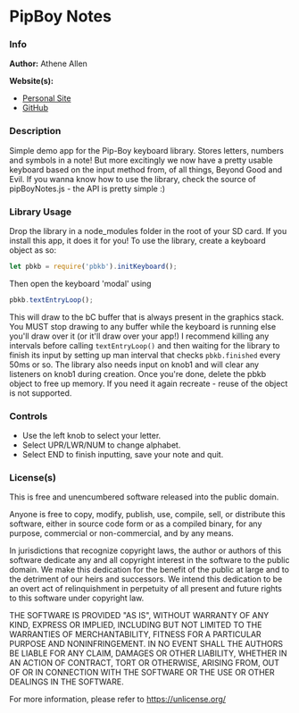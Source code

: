 # PipBoy Notes

### Info

**Author:** Athene Allen

**Website(s):**

- [Personal Site](https://athene.gay)
- [GitHub](https://github.com/gnargle)

### Description

Simple demo app for the Pip-Boy keyboard library. Stores letters, numbers and
symbols in a note! But more excitingly we now have a pretty usable keyboard
based on the input method from, of all things, Beyond Good and Evil. If you
wanna know how to use the library, check the source of pipBoyNotes.js - the API
is pretty simple :)

### Library Usage

Drop the library in a node_modules folder in the root of your SD card. If you
install this app, it does it for you! To use the library, create a keyboard
object as so:

```js
let pbkb = require('pbkb').initKeyboard();
```

Then open the keyboard 'modal' using

```js
pbkb.textEntryLoop();
```

This will draw to the bC buffer that is always present in the graphics stack.
You MUST stop drawing to any buffer while the keyboard is running else you'll
draw over it (or it'll draw over your app!) I recommend killing any intervals
before calling `textEntryLoop()` and then waiting for the library to finish its
input by setting up man interval that checks `pbkb.finished` every 50ms or so.
The library also needs input on knob1 and will clear any listeners on knob1
during creation. Once you're done, delete the pbkb object to free up memory. If
you need it again recreate - reuse of the object is not supported.

### Controls

- Use the left knob to select your letter.
- Select UPR/LWR/NUM to change alphabet.
- Select END to finish inputting, save your note and quit.

### License(s)

This is free and unencumbered software released into the public domain.

Anyone is free to copy, modify, publish, use, compile, sell, or distribute this
software, either in source code form or as a compiled binary, for any purpose,
commercial or non-commercial, and by any means.

In jurisdictions that recognize copyright laws, the author or authors of this
software dedicate any and all copyright interest in the software to the public
domain. We make this dedication for the benefit of the public at large and to
the detriment of our heirs and successors. We intend this dedication to be an
overt act of relinquishment in perpetuity of all present and future rights to
this software under copyright law.

THE SOFTWARE IS PROVIDED "AS IS", WITHOUT WARRANTY OF ANY KIND, EXPRESS OR
IMPLIED, INCLUDING BUT NOT LIMITED TO THE WARRANTIES OF MERCHANTABILITY, FITNESS
FOR A PARTICULAR PURPOSE AND NONINFRINGEMENT. IN NO EVENT SHALL THE AUTHORS BE
LIABLE FOR ANY CLAIM, DAMAGES OR OTHER LIABILITY, WHETHER IN AN ACTION OF
CONTRACT, TORT OR OTHERWISE, ARISING FROM, OUT OF OR IN CONNECTION WITH THE
SOFTWARE OR THE USE OR OTHER DEALINGS IN THE SOFTWARE.

For more information, please refer to https://unlicense.org/
